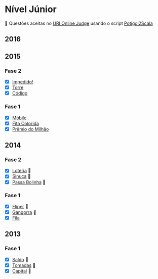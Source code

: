 # Nível Júnior
:balloon: Questões aceitas no [URI Online Judge](https://www.urionlinejudge.com.br) usando o script [Potigol2Scala](https://github.com/potigol/potigol2scala)

## 2016

## 2015
### Fase 2
  - [x] [Impedido!](/2015/fase2/impedido.poti)
  - [x] [Torre](/2015/fase2/torre.poti)
  - [x] [Código](/2015/fase2/codigo.poti)

### Fase 1
  - [x] [Móbile](/2015/fase1/mobile.poti)
  - [x] [Fita Colorida](/2015/fase1/fita.poti)
  - [x] [Prêmio do Milhão](/2015/fase1/premio.poti)

## 2014
### Fase 2
  - [x] [Loteria](/2014/fase2/loteria.poti) :balloon:
  - [x] [Sinuca](/2014/fase2/sinuca.poti) :balloon:
  - [x] [Passa Bolinha](/2014/fase2/bolinha.poti) :balloon:

### Fase 1
  - [x] [Flíper](/2014/fase1/fliper.poti) :balloon:
  - [x] [Gangorra](/2014/fase1/gangorra.poti) :balloon:
  - [x] [Fila](/2014/fase1/fila.poti)

## 2013
### Fase 1
  - [x] [Saldo](/2013/fase1/saldo.poti) :balloon:
  - [x] [Tomadas](/2013/fase1/tomadas.poti) :balloon:
  - [x] [Capital](/2013/fase1/capital.poti) :balloon:
